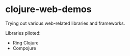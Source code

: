 # clojure-web-demos
Trying out various web-related libraries and frameworks.

Libraries piloted:
- Ring Clojure
- Compojure

